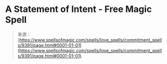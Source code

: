 <!--yml
category: 未分类
date: 2024-06-12 18:45:35
-->

# A Statement of Intent - Free Magic Spell

> 来源：[https://www.spellsofmagic.com/spells/love_spells/commitment_spells/9391/page.html#0001-01-01](https://www.spellsofmagic.com/spells/love_spells/commitment_spells/9391/page.html#0001-01-01)